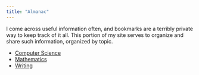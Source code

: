 ```yaml
---
title: "Almanac"
---
```


I come across useful information often, and bookmarks are a terribly private way to keep track of it all. This portion of my site serves to organize and share such information, organized by topic.

* [Computer Science](/almanac/computer-science)
* [Mathematics](/almanac/math)
* [Writing](/almanac/writing)
